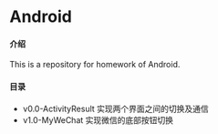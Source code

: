 # Android

#### 介绍
This is a repository for homework of Android.

#### 目录
- v0.0-ActivityResult 实现两个界面之间的切换及通信
- v1.0-MyWeChat 实现微信的底部按钮切换
